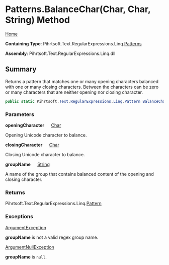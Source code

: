 # Patterns\.BalanceChar\(Char, Char, String\) Method

[Home](../../../../../../README.md)

**Containing Type**: Pihrtsoft\.Text\.RegularExpressions\.Linq\.[Patterns](../README.md)

**Assembly**: Pihrtsoft\.Text\.RegularExpressions\.Linq\.dll

## Summary

Returns a pattern that matches one or many opening characters balanced with one or many closing characters\.
Between the characters can be zero or many characters that are neither opening nor closing character\.

```csharp
public static Pihrtsoft.Text.RegularExpressions.Linq.Pattern BalanceChar(char openingCharacter, char closingCharacter, string groupName)
```

### Parameters

**openingCharacter** &emsp; [Char](https://docs.microsoft.com/en-us/dotnet/api/system.char)

Opening Unicode character to balance\.

**closingCharacter** &emsp; [Char](https://docs.microsoft.com/en-us/dotnet/api/system.char)

Closing Unicode character to balance\.

**groupName** &emsp; [String](https://docs.microsoft.com/en-us/dotnet/api/system.string)

A name of the group that contains balanced content of the opening and closing character\.

### Returns

Pihrtsoft\.Text\.RegularExpressions\.Linq\.[Pattern](../../Pattern/README.md)

### Exceptions

[ArgumentException](https://docs.microsoft.com/en-us/dotnet/api/system.argumentexception)

**groupName** is not a valid regex group name\.

[ArgumentNullException](https://docs.microsoft.com/en-us/dotnet/api/system.argumentnullexception)

**groupName** is `null`\.

